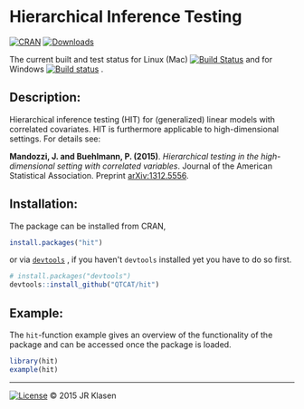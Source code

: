 # Hierarchical Inference Testing

[![CRAN](http://www.r-pkg.org/badges/version/hit)](http://cran.r-project.org/package=hit)
[![Downloads](http://cranlogs.r-pkg.org/badges/hit?color=brightgreen)](http://www.r-pkg.org/pkg/hit)

The current built and test status for Linux (Mac)
[![Build Status](https://travis-ci.org/QTCAT/hit.svg)](https://travis-ci.org/QTCAT/hit)
and for Windows 
[![Build status](https://ci.appveyor.com/api/projects/status/kttq4x98q6hra6ct?svg=true)](https://ci.appveyor.com/project/jrklasen/hit)
.

## Description:
Hierarchical inference testing (HIT) for (generalized) linear models with 
correlated covariates. HIT is furthermore applicable to high-dimensional 
settings. For details see:

**Mandozzi, J. and Buehlmann, P. (2015)**. *Hierarchical testing in the 
high-dimensional setting with correlated variables*. Journal of the American 
Statistical Association. Preprint 
[arXiv:1312.5556](https://arxiv.org/abs/1312.5556).

## Installation:
The package can be installed from CRAN,

```R
install.packages("hit")

```

or via 
[`devtools`](https://github.com/hadley/devtools#updating-to-the-latest-version-of-devtools)
, if you haven't `devtools` installed yet you have to do so first.

```R
# install.packages("devtools")
devtools::install_github("QTCAT/hit")
```

## Example:
The `hit`-function example gives an overview of the functionality of the 
package and can be accessed once the package is loaded.

```R
library(hit)
example(hit)
```

--------------------------------------------------------------------------------
[![License](https://img.shields.io/badge/license-GPL%20%28%3E=%202%29-brightgreen.svg)](https://www.gnu.org/licenses/gpl-2.0.html)
&copy; 2015 JR Klasen
